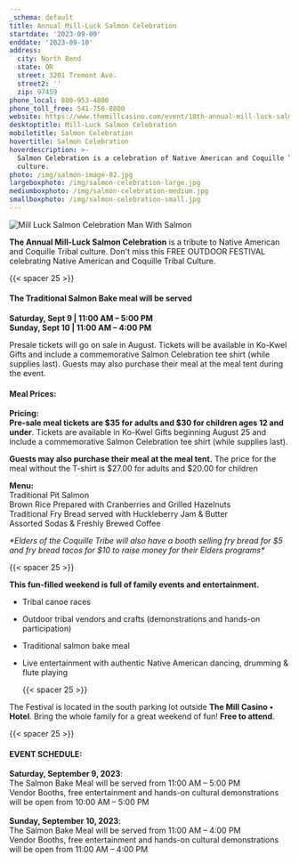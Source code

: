 ```yaml
---
_schema: default
title: Annual Mill-Luck Salmon Celebration
startdate: '2023-09-09'
enddate: '2023-09-10'
address:
  city: North Bend
  state: OR
  street: 3201 Tremont Ave.
  street2: ''
  zip: 97459
phone_local: 800-953-4800
phone_toll_free: 541-756-8800
website: https://www.themillcasino.com/event/18th-annual-mill-luck-salmon-celebration/
desktoptitle: Mill-Luck Salmon Celebration
mobiletitle: Salmon Celebration
hovertitle: Salmon Celebration
hoverdescription: >-
  Salmon Celebration is a celebration of Native American and Coquille Tribal
  culture.
photo: /img/salmon-image-02.jpg
largeboxphoto: /img/salmon-celebration-large.jpg
mediumboxphoto: /img/salmon-celebration-medium.jpg
smallboxphoto: /img/salmon-celebration-small.jpg
---
```

![Mill Luck Salmon Celebration Man With Salmon](/img/salmon-celebration-medium.jpg)

**The Annual Mill-Luck Salmon Celebration** is a tribute to Native American and Coquille Tribal culture. Don't miss this FREE OUTDOOR FESTIVAL celebrating Native American and Coquille Tribal Culture.

{{< spacer 25 >}}

#### **The Traditional Salmon Bake meal will be served**

**Saturday, Sept 9 \| 11:00 AM – 5:00 PM<br>Sunday, Sept 10 \| 11:00 AM – 4:00 PM**

Presale tickets will go on sale in August. Tickets will be available in Ko-Kwel Gifts and include a commemorative Salmon Celebration tee shirt (while supplies last). Guests may also purchase their meal at the meal tent during the event.

#### **Meal Prices:&nbsp;**

**Pricing:**<br>**Pre-sale meal tickets are $35 for adults and $30 for children ages 12 and under**. Tickets are available in Ko-Kwel Gifts beginning August 25 and include a commemorative Salmon Celebration tee shirt (while supplies last).

**Guests may also purchase their meal at the meal tent.** The price for the meal without the T-shirt is $27.00 for adults and $20.00 for children

**Menu:**<br>Traditional Pit Salmon<br>Brown Rice Prepared with Cranberries and Grilled Hazelnuts<br>Traditional Fry Bread served with Huckleberry Jam & Butter<br>Assorted Sodas & Freshly Brewed Coffee

*\*Elders of the Coquille Tribe will also have a booth selling fry bread for $5 and fry bread tacos for $10 to raise money for their Elders programs\**

{{< spacer 25 >}}

**This fun-filled weekend is full of family events and entertainment.**

* Tribal canoe races

* Outdoor tribal vendors and crafts (demonstrations and hands-on participation)

* Traditional salmon bake meal

* Live entertainment with authentic Native American dancing, drumming & flute playing

  {{< spacer 25 >}}

The Festival is located in the south parking lot outside **The Mill Casino • Hotel**. Bring the whole family for a great weekend of fun! **Free to attend**.

{{< spacer 25 >}}

#### **EVENT SCHEDULE:**

**Saturday, September 9, 2023**\:<br>The Salmon Bake Meal will be served from 11:00 AM – 5:00 PM<br>Vendor Booths, free entertainment and hands-on cultural demonstrations will be open from 10:00 AM – 5:00 PM<br><br>**Sunday, September 10, 2023**\:<br>The Salmon Bake Meal will be served from 11:00 AM – 4:00 PM<br>Vendor Booths, free entertainment and hands-on cultural demonstrations will be open from 11:00 AM – 4:00 PM